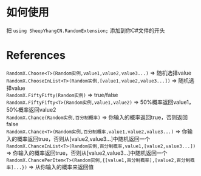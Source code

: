 # 如何使用
把 ```using SheepYhangCN.RandomExtension;``` 添加到你C#文件的开头

# References
```RandomX.Choose<T>(Random实例,value1,value2,value3...)``` => 随机选择value<br>
```RandomX.ChooseInList<T>(Random实例,[value1,value2,value3...])``` => 随机选择value<br>
```RandomX.FiftyFifty(Random实例)``` => true/false<br>
```RandomX.FiftyFifty<T>(Random实例,value1,value2)``` => 50%概率返回value1，50%概率返回value2<br>
```RandomX.Chance(Random实例,百分制概率)``` => 你输入的概率返回true，否则返回false<br>
```RandomX.Chance<T>(Random实例,百分制概率,value1,value2,value3...)``` => 你输入的概率返回true，否则从[value2,value3...]中随机返回一个<br>
```RandomX.ChanceInList<T>(Random实例,百分制概率,value1,[value2,value3...])``` => 你输入的概率返回true，否则从[value2,value3...]中随机返回一个<br>
```RandomX.ChancePerItem<T>(Random实例,{[value1,百分制概率],[value2,百分制概率]...})``` => 从你输入的概率来返回值
